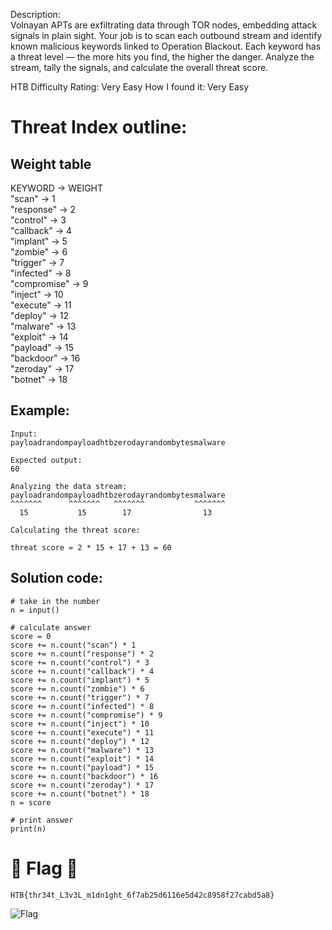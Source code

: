 Description:   
Volnayan APTs are exfiltrating data through TOR nodes, embedding attack signals in plain sight. Your job is to scan each outbound stream and identify known malicious keywords linked to Operation Blackout. Each keyword has a threat level — the more hits you find, the higher the danger. Analyze the stream, tally the signals, and calculate the overall threat score.

HTB Difficulty Rating: Very Easy
How I found it: Very Easy

# Threat Index outline:
## Weight table
KEYWORD      -> WEIGHT   
"scan"       -> 1   
"response"   -> 2   
"control"    -> 3   
"callback"   -> 4   
"implant"    -> 5   
"zombie"     -> 6   
"trigger"    -> 7   
"infected"   -> 8   
"compromise" -> 9   
"inject"     -> 10   
"execute"    -> 11   
"deploy"     -> 12   
"malware"    -> 13   
"exploit"    -> 14   
"payload"    -> 15  
"backdoor"   -> 16   
"zeroday"    -> 17   
"botnet"     -> 18   
## Example:
```
Input:
payloadrandompayloadhtbzerodayrandombytesmalware

Expected output:
60

Analyzing the data stream:
payloadrandompayloadhtbzerodayrandombytesmalware
^^^^^^^      ^^^^^^^   ^^^^^^^           ^^^^^^^
  15           15        17                13

Calculating the threat score:

threat score = 2 * 15 + 17 + 13 = 60
```
## Solution code:
```
# take in the number
n = input()

# calculate answer
score = 0
score += n.count("scan") * 1
score += n.count("response") * 2
score += n.count("control") * 3
score += n.count("callback") * 4
score += n.count("implant") * 5
score += n.count("zombie") * 6
score += n.count("trigger") * 7
score += n.count("infected") * 8
score += n.count("compromise") * 9
score += n.count("inject") * 10
score += n.count("execute") * 11
score += n.count("deploy") * 12
score += n.count("malware") * 13
score += n.count("exploit") * 14
score += n.count("payload") * 15
score += n.count("backdoor") * 16
score += n.count("zeroday") * 17
score += n.count("botnet") * 18
n = score

# print answer
print(n)
```
# 🏁 Flag 🏁   
```HTB{thr34t_L3v3L_m1dn1ght_6f7ab25d6116e5d42c8958f27cabd5a8}```  
    
![Flag](Code_Flag.png)

